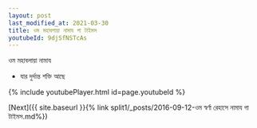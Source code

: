```yaml
---
layout: post
last_modified_at: 2021-03-30
title: ওম মহাবলায়া নামায গা টাইমস
youtubeId: 9djSfNSTcAs
---
```

 
 
 ওম মহাবলায়া নামায  
 
 -  যার দুর্দান্ত শক্তি আছে 
 
  
 
  
 
 
 
 
 
 


{% include youtubePlayer.html id=page.youtubeId %}
 
[Next]({{ site.baseurl }}{% link  split1/_posts/2016-09-12-ওম স্বর্ণা রেহাসে নামায গা টাইমস.md%})
 
